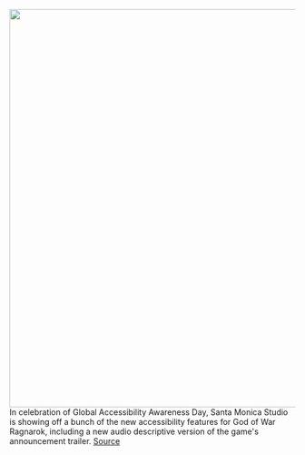 <img src='https://cdn.vox-cdn.com/thumbor/RN_dxarAhRfFlEEUWoTbnZ0RUVo=/0x0:1632x918/1200x800/filters:focal(686x329:946x589)/cdn.vox-cdn.com/uploads/chorus_image/image/70888887/ezgif.com_gif_maker__4_.0.jpg' width='700px' /><br/>
In celebration of Global Accessibility Awareness Day, Santa Monica Studio is showing off a bunch of the new accessibility features for God of War Ragnarok, including a new audio descriptive version of the game's announcement trailer.
<a href='https://www.theverge.com/2022/5/19/23131085/god-of-war-ragnarok-accessibility-sony-santa-monica-studio'> Source <a/>